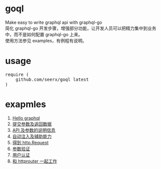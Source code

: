 # goql
Make easy to write graphql api with graphql-go<br>
简化 graphql-go 开发步骤，增强部分功能，让开发人员可以把精力集中到业务中，而不是如何配置 graphql-go 上来。<br>
使用方法参见 examples，有例程有说明。

# usage
<pre>
require (
	github.com/seerx/goql latest
)
</pre>

# exapmles
<ol>
    <li><a href="https://github.com/seerx/goql/tree/master/examples/hello">Hello graphql</a></li>
    <li><a href="https://github.com/seerx/goql/tree/master/examples/submit">提交参数及返回数据</a></li>
    <li><a href="https://github.com/seerx/goql/tree/master/examples/docs">API 及参数的说明信息</a></li>
    <li><a href="https://github.com/seerx/goql/tree/master/examples/inject">自动注入及辅助能力</a></li>
    <li><a href="https://github.com/seerx/goql/tree/master/examples/http_request">得到 http.Request</a></li>
    <li><a href="https://github.com/seerx/goql/tree/master/examples/param_validate">参数验证</a></li>
    <li><a href="https://github.com/seerx/goql/tree/master/examples/auth">用户认证</a></li>
    <li><a href="https://github.com/seerx/goql/tree/master/examples">和 httprouter 一起工作</a></li>
</ol>